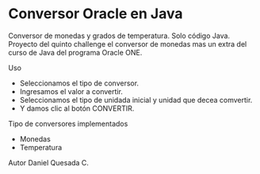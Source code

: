 # Conversor Oracle en Java
Conversor de monedas y grados de temperatura. Solo código Java.
Proyecto del quinto challenge el conversor de monedas mas un extra del curso de Java del programa Oracle ONE.

Uso

  * Seleccionamos el tipo de conversor.
  * Ingresamos el valor a convertir.
  * Seleccionamos el tipo de unidada inicial y unidad que decea comvertir.
  * Y damos clic al botón CONVERTIR.

Tipo de conversores implementados
  * Monedas
  * Temperatura


Autor Daniel Quesada C.
